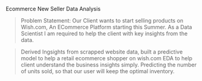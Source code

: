 Ecommerce New Seller Data Analysis
> Problem Statement: Our Client wants to start selling products on Wish.com, An ECommerce Platform starting this Summer.
  As a Data Scientist I am required to help the client with key insights from the data.

> Derived Ingsights from scrapped website data, built a predictive model to help a retail ecommerce shopper on wish.com
> EDA to help client understand the business insights simply.
> Predicting the number of units sold, so that our user will keep the optimal inventory.
